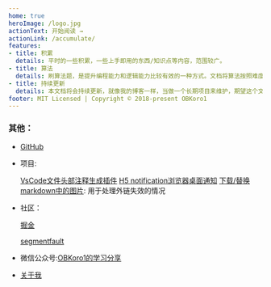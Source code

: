 ```yaml
---
home: true
heroImage: /logo.jpg
actionText: 开始阅读 →
actionLink: /accumulate/
features:
- title: 积累
  details: 平时的一些积累，一些上手即用的东西/知识点等内容，范围较广。
- title: 算法
  details: 刷算法题，是提升编程能力和逻辑能力比较有效的一种方式。文档将算法按照难度分级，代码中都有详细注释，且会提供多种解法。
- title: 持续更新
  details: 本文档将会持续更新，就像我的博客一样，当做一个长期项目来维护，期望这个文档在不久以后能够给大家带来帮助。
footer: MIT Licensed | Copyright © 2018-present OBKoro1
---
```

### 其他：

* [GitHub](https://github.com/OBKoro1)

* 项目:

    [VsCode文件头部注释生成插件](https://github.com/OBKoro1/koro1FileHeader)
    [H5 notification浏览器桌面通知](https://github.com/OBKoro1/notification-Koro1)
    [下载/替换 markdown中的图片](https://github.com/OBKoro1/markdown-img-down-site-change): 用于处理外链失效的情况

* 社区：

    [掘金](https://juejin.im/user/58714f0eb123db4a2eb95372/posts)
 
    [segmentfault](https://segmentfault.com/u/obkoro1/articles)

* 微信公众号:[OBKoro1的学习分享](https://github.com/OBKoro1/articleImg_src/blob/master/juejin/1631b6f52f7e7015?raw=true)

* [关于我](http://obkoro1.com/about/)

